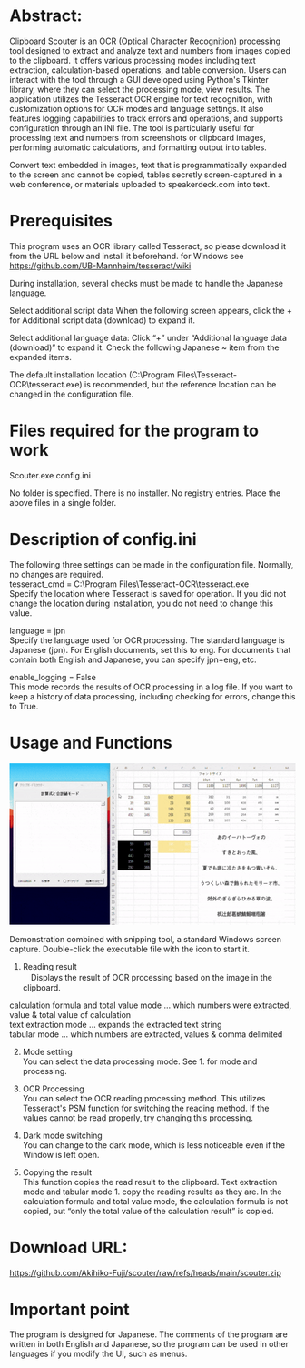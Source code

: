 # Abstract:

Clipboard Scouter is an OCR (Optical Character Recognition) processing tool designed to extract and analyze text and numbers from images copied to the clipboard.
It offers various processing modes including text extraction, calculation-based operations, and table conversion.
Users can interact with the tool through a GUI developed using Python's Tkinter library, where they can select the processing mode, view results.
The application utilizes the Tesseract OCR engine for text recognition, with customization options for OCR modes and language settings.
It also features logging capabilities to track errors and operations, and supports configuration through an INI file.
The tool is particularly useful for processing text and numbers from screenshots or clipboard images, performing automatic calculations, and formatting output into tables.

Convert text embedded in images, text that is programmatically expanded to the screen and cannot be copied, tables secretly screen-captured in a web conference, or materials uploaded to speakerdeck.com into text.

# Prerequisites
This program uses an OCR library called Tesseract, so please download it from the URL below and install it beforehand.
for Windows see https://github.com/UB-Mannheim/tesseract/wiki

During installation, several checks must be made to handle the Japanese language.

Select additional script data
 When the following screen appears, click the + for Additional script data (download) to expand it.
  
Select additional language data:
 Click “+” under “Additional language data (download)” to expand it.
 Check the following Japanese ~ item from the expanded items.

 The default installation location (C:\Program Files\Tesseract-OCR\tesseract.exe) is recommended, but the reference location can be changed in the configuration file.

# Files required for the program to work
Scouter.exe 
config.ini

No folder is specified. There is no installer. No registry entries. Place the above files in a single folder.

# Description of config.ini
The following three settings can be made in the configuration file. Normally, no changes are required.<BR>
tesseract_cmd = C:\Program Files\Tesseract-OCR\tesseract.exe<BR>
Specify the location where Tesseract is saved for operation. If you did not change the location during installation, you do not need to change this value.<BR>

language = jpn<BR>
Specify the language used for OCR processing. The standard language is Japanese (jpn).
For English documents, set this to eng. For documents that contain both English and Japanese, you can specify jpn+eng, etc.

enable_logging = False<BR>
This mode records the results of OCR processing in a log file. If you want to keep a history of data processing, including checking for errors, change this to True.

# Usage and Functions
![demo](https://github.com/Akihiko-Fuji/scouter/blob/main/demo.gif?raw=true)

Demonstration combined with snipping tool, a standard Windows screen capture.
 Double-click the executable file with the icon to start it.
 
1. Reading result<BR>
　Displays the result of OCR processing based on the image in the clipboard.

  calculation formula and total value mode ... which numbers were extracted, value & total value of calculation<BR>
  text extraction mode ... expands the extracted text string<BR>
  tabular mode ... which numbers are extracted, values & comma delimited<BR>

2. Mode setting<BR>
  You can select the data processing mode. See 1. for mode and processing.

3. OCR Processing<BR>
  You can select the OCR reading processing method. This utilizes Tesseract's PSM function for switching the reading method. If the values cannot be read properly, try changing this processing.

4. Dark mode switching<BR>
  You can change to the dark mode, which is less noticeable even if the Window is left open.

5. Copying the result<BR>
  This function copies the read result to the clipboard. Text extraction mode and tabular mode 1. copy the reading results as they are.
  In the calculation formula and total value mode, the calculation formula is not copied, but “only the total value of the calculation result” is copied.

# Download URL:<BR>
https://github.com/Akihiko-Fuji/scouter/raw/refs/heads/main/scouter.zip

# Important point<BR>
  The program is designed for Japanese. The comments of the program are written in both English and Japanese, so the program can be used in other languages if you modify the UI, such as menus.
